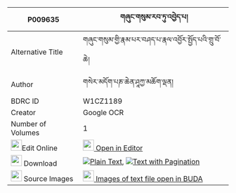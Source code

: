 |P009635|གཞུང་གསུམ་རབ་ཏུ་འབྱེད་པ། 
| --- | --- 
|Alternative Title |གཞུང་གསུམ་གྱི་རྣམ་པར་བཤད་པ་རྣལ་འབྱོར་སྤྱོད་པའི་གྲུ་བོ་ཆེ།
|Author| གསེར་མདོག་པཎ་ཆེན་ཤཱཀྱ་མཆོག་ལྡན།
|BDRC ID | W1CZ1189
|Creator | Google OCR
|Number of Volumes| 1
|<img width="25" src="https://img.icons8.com/color/25/000000/edit-property.png">Edit Online| [<img width="25" src="https://avatars.githubusercontent.com/u/45091458?s=200&v=4"> Open in Editor](http://editor.openpecha.org/P009635)
|<img width="25" src="https://img.icons8.com/fluent/48/000000/download-2.png"/>  Download | [![](https://img.icons8.com/color/20/000000/txt.png)Plain Text](https://github.com/Openpecha/P009635/releases/download/v1/shyung_sum_rabtu_jepa_plain_P009635.zip), [![](https://img.icons8.com/color/20/000000/txt.png)Text with Pagination](https://github.com/Openpecha/P009635/releases/download/v1/shyung_sum_rabtu_jepa_pages_P009635.zip)
|<img width="25" src="https://img.icons8.com/plasticine/100/000000/pictures-folder.png"/>  Source Images | [<img width="25" src="https://library.bdrc.io/icons/BUDA-small.svg"> Images of text file open in BUDA](https://library.bdrc.io/show/bdr:W1CZ1189)